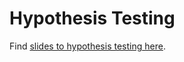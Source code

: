 # Hypothesis Testing

Find [slides to hypothesis testing here](https://docs.google.com/presentation/d/1lFtmxwG8uuCrbohEELrn0t4v3ow5qxL1SWvh8uoC-Ug/edit?usp=sharing).
